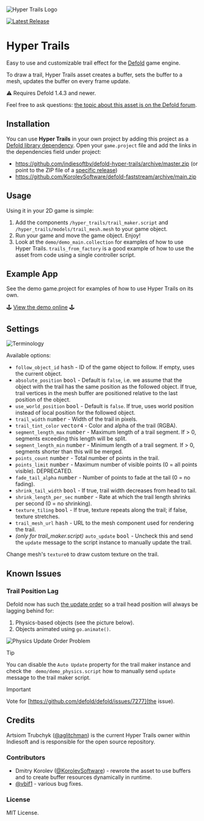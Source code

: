 ![Hyper Trails Logo](docs/logo.png)

[![Latest Release](https://img.shields.io/github/release/indiesoftby/defold-hyper-trails.svg)](https://github.com/indiesoftby/defold-hyper-trails/releases)

# Hyper Trails

Easy to use and customizable trail effect for the [Defold](https://www.defold.com) game engine.

To draw a trail, Hyper Trails asset creates a buffer, sets the buffer to a mesh, updates the buffer on every frame update.

⚠️ Requires Defold 1.4.3 and newer. 

Feel free to ask questions: [the topic about this asset is on the Defold forum](https://forum.defold.com/t/hyper-trails-customizable-trail-effect/48986).

## Installation

You can use **Hyper Trails** in your own project by adding this project as a [Defold library dependency](http://www.defold.com/manuals/libraries/). Open your `game.project` file and add the links in the dependencies field under project:

* https://github.com/indiesoftby/defold-hyper-trails/archive/master.zip (or point to the ZIP file of a [specific release](https://github.com/indiesoftby/defold-hyper-trails/releases))
* https://github.com/KorolevSoftware/defold-faststream/archive/main.zip

## Usage

Using it in your 2D game is simple:

1. Add the components `/hyper_trails/trail_maker.script` and `/hyper_trails/models/trail_mesh.mesh` to your game object.
2. Run your game and move the game object. Enjoy!
3. Look at the `demo/demo_main.collection` for examples of how to use Hyper Trails. `trails_from_factory` is a good example of how to use the asset from code using a single controller script.

## Example App

See the demo game.project for examples of how to use Hyper Trails on its own.

🕹️ [View the demo online](https://indiesoftby.github.io/defold-hyper-trails/) 🕹️

## Settings

![Terminology](docs/trail.png)

Available options:

* `follow_object_id` <kbd>hash</kbd> - ID of the game object to follow. If empty, uses the current object.
* `absolute_position` <kbd>bool</kbd> - Default is `false`, i.e. we assume that the object with the trail has the same position as the followed object. If true, trail vertices in the mesh buffer are positioned relative to the last position of the object.
* `use_world_position` <kbd>bool</kbd> - Default is `false`. If true, uses world position instead of local position for the followed object.
* `trail_width` <kbd>number</kbd> - Width of the trail in pixels.
* `trail_tint_color` <kbd>vector4</kbd> - Color and alpha of the trail (RGBA).
* `segment_length_max` <kbd>number</kbd> - Maximum length of a trail segment. If > 0, segments exceeding this length will be split.
* `segment_length_min` <kbd>number</kbd> - Minimum length of a trail segment. If > 0, segments shorter than this will be merged.
* `points_count` <kbd>number</kbd> - Total number of points in the trail.
* `points_limit` <kbd>number</kbd> - Maximum number of visible points (0 = all points visible). DEPRECATED.
* `fade_tail_alpha` <kbd>number</kbd> - Number of points to fade at the tail (0 = no fading).
* `shrink_tail_width` <kbd>bool</kbd> - If true, trail width decreases from head to tail.
* `shrink_length_per_sec` <kbd>number</kbd> - Rate at which the trail length shrinks per second (0 = no shrinking).
* `texture_tiling` <kbd>bool</kbd> - If true, texture repeats along the trail; if false, texture stretches.
* `trail_mesh_url` <kbd>hash</kbd> - URL to the mesh component used for rendering the trail.
* *(only for trail_maker.script)* `auto_update` <kbd>bool</kbd> - Uncheck this and send the `update` message to the script instance to manually update the trail.

Change mesh's `texture0` to draw custom texture on the trail.

## Known Issues

### Trail Position Lag

Defold now has such [the update order](https://forum.defold.com/t/go-set-position-lag/47458/10?u=aglitchman) so a trail head position will always be lagging behind for:

1. Physics-based objects (see the picture below).
2. Objects animated using `go.animate()`. 

![Physics Update Order Problem](docs/update_order_physics.png)

> [!TIP]
> You can disable the `Auto Update` property for the trail maker instance and check the ` demo/demo_physics.script` how to manually send `update` message to the trail maker script.

> [!IMPORTANT]
> Vote for [https://github.com/defold/defold/issues/7277](the issue).

## Credits

Artsiom Trubchyk ([@aglitchman](https://github.com/aglitchman)) is the current Hyper Trails owner within Indiesoft and is responsible for the open source repository.

### Contributors

* Dmitry Korolev ([@KorolevSoftware](https://github.com/KorolevSoftware)) - rewrote the asset to use buffers and to create buffer resources dynamically in runtime.
* [@vbif1](https://github.com/vbif1) - various bug fixes.

### License

MIT License.
